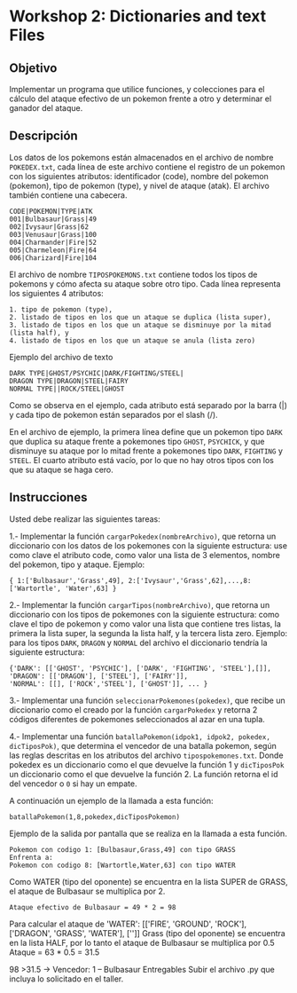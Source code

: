 # Workshop 2: Dictionaries and text Files 
## Objetivo

Implementar un programa que utilice funciones, y colecciones para el cálculo del ataque efectivo de un pokemon frente a otro y determinar el ganador del ataque.

## Descripción

Los datos de los pokemons están almacenados en el archivo de nombre `POKEDEX.txt`, cada línea de este archivo contiene el registro de un pokemon con los siguientes atributos:  identificador (code), nombre del pokemon (pokemon), tipo de pokemon (type), y nivel de ataque (atak). El archivo también contiene una cabecera.
```
CODE|POKEMON|TYPE|ATK
001|Bulbasaur|Grass|49
002|Ivysaur|Grass|62
003|Venusaur|Grass|100
004|Charmander|Fire|52
005|Charmeleon|Fire|64
006|Charizard|Fire|104
```

El archivo de nombre `TIPOSPOKEMONS.txt` contiene todos los tipos de pokemons y cómo afecta su ataque sobre otro tipo. Cada línea representa los siguientes 4 atributos:

    1. tipo de pokemon (type),
    2. listado de tipos en los que un ataque se duplica (lista super),
    3. listado de tipos en los que un ataque se disminuye por la mitad (lista half), y
    4. listado de tipos en los que un ataque se anula (lista zero)

Ejemplo del archivo de texto
```
DARK TYPE|GHOST/PSYCHIC|DARK/FIGHTING/STEEL|
DRAGON TYPE|DRAGON|STEEL|FAIRY
NORMAL TYPE||ROCK/STEEL|GHOST
```

Como se observa en el ejemplo, cada atributo está separado por la barra (|) y cada tipo de pokemon están separados por el slash (/). 

En el archivo de ejemplo, la primera línea define que un pokemon tipo `DARK` que duplica su ataque frente a pokemones tipo `GHOST`, `PSYCHICK`, y que disminuye su ataque por lo mitad frente a pokemones tipo `DARK`, `FIGHTING` y `STEEL`. El cuarto atributo está vacío, por lo que no hay otros tipos con los que su ataque se haga cero.

## Instrucciones

Usted debe realizar las siguientes tareas: 

1.- Implementar la función `cargarPokedex(nombreArchivo)`,  que retorna un diccionario con los datos de los pokemones con la siguiente estructura: use como clave el atributo code, como valor una lista de 3 elementos, nombre del pokemon, tipo y ataque. 
Ejemplo: 
```
{ 1:['Bulbasaur','Grass',49], 2:['Ivysaur','Grass',62],...,8:['Wartortle', 'Water',63] } 
```   
2.- Implementar la función `cargarTipos(nombreArchivo)`, que retorna un diccionario con los tipos de pokemones con la siguiente estructura: como clave el tipo de pokemon y como valor una lista que contiene tres listas, la primera la lista super, la segunda la lista half,  y la tercera lista zero. Ejemplo: para los tipos `DARK`, `DRAGON` y `NORMAL` del archivo el diccionario tendría la siguiente estructura: 
```
{'DARK': [['GHOST', 'PSYCHIC'], ['DARK', 'FIGHTING', 'STEEL'],[]], 
'DRAGON': [['DRAGON'], ['STEEL'], ['FAIRY']],
'NORMAL': [[], ['ROCK','STEEL'], ['GHOST']], ... }
```
3.- Implementar una función `seleccionarPokemones(pokedex)`, que recibe un diccionario como el creado por la función `cargarPokedex` y retorna 2 códigos diferentes de pokemones seleccionados al azar en una tupla. 

4.- Implementar una función `batallaPokemon(idpok1, idpok2, pokedex, dicTiposPok)`, que determina el vencedor de una batalla pokemon, según las reglas descritas en los atributos del archivo `tipospokemones.txt`. Donde pokedex es un diccionario como el que devuelve la función 1 y `dicTiposPok` un diccionario como el que devuelve la función 2. La función retorna el id del vencedor o `0` si hay un empate.

A continuación un ejemplo de la llamada a esta función: 
```
batallaPokemon(1,8,pokedex,dicTiposPokemon)
```
Ejemplo de la salida por pantalla que se realiza en la llamada a esta función.
```
Pokemon con codigo 1: [Bulbasaur,Grass,49] con tipo GRASS
Enfrenta a:
Pokemon con codigo 8: [Wartortle,Water,63] con tipo WATER
```
Como WATER (tipo del oponente) se encuentra en la lista SUPER de GRASS, el ataque de Bulbasaur se multiplica por 2.

```
Ataque efectivo de Bulbasaur = 49 * 2 = 98
```
Para calcular el ataque de 
'WATER': [['FIRE', 'GROUND', 'ROCK'], ['DRAGON', 'GRASS', 'WATER'], ['']]
Grass (tipo del oponente) se encuentra en la lista HALF, por lo tanto el ataque de Bulbasaur se multiplica por 0.5
Ataque = 63 * 0.5 = 31.5

98 >31.5 -> Vencedor: 1 – Bulbasaur
Entregables
Subir el archivo .py que incluya lo solicitado en el taller. 
